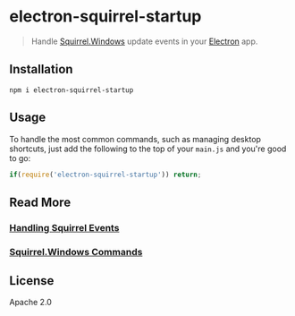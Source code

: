 # electron-squirrel-startup

> Handle [Squirrel.Windows][squirrel] update events in your [Electron][electron] app.

## Installation

```
npm i electron-squirrel-startup
```

## Usage

To handle the most common commands, such as managing desktop shortcuts, just
add the following to the top of your `main.js` and you're good to go:

```js
if(require('electron-squirrel-startup')) return;
```

## Read More

### [Handling Squirrel Events][squirrel-events]
### [Squirrel.Windows Commands][squirrel-commands]

## License

Apache 2.0

[squirrel]: https://github.com/Squirrel/Squirrel.Windows
[electron]: https://github.com/atom/electron
[squirrel-commands]: https://github.com/Squirrel/Squirrel.Windows/blob/master/src/Update/Program.cs#L98
[squirrel-events]: https://github.com/atom/grunt-electron-installer#handling-squirrel-events
